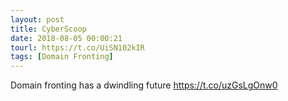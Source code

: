 ```yaml
---
layout: post
title: CyberScoop
date: 2018-08-05 00:00:21
tourl: https://t.co/UiSN102kIR
tags: [Domain Fronting]
---
```

Domain fronting has a dwindling future https://t.co/uzGsLgOnw0